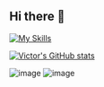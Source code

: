 ## Hi there 👋

[![My Skills](https://skillicons.dev/icons?i=c,cpp,python,rust,bash)](https://skillicons.dev)

[![Victor's GitHub stats](https://github-readme-stats.vercel.app/api?username=victorHSS)](https://github.com/victorHSS/github-readme-stats)


![image]([BadgeURLHere](https://img.shields.io/badge/Google%20Sheets-34A853?style=for-the-badge&logo=google-sheets&logoColor=white))
![image]({BadgeURLHere})


<!--
**victorHSS/victorHSS** is a ✨ _special_ ✨ repository because its `README.md` (this file) appears on your GitHub profile.

Here are some ideas to get you started:

- 🔭 I’m currently working on ...
- 🌱 I’m currently learning ...
- 👯 I’m looking to collaborate on ...
- 🤔 I’m looking for help with ...
- 💬 Ask me about ...
- 📫 How to reach me: ...
- 😄 Pronouns: ...
- ⚡ Fun fact: ...
-->
